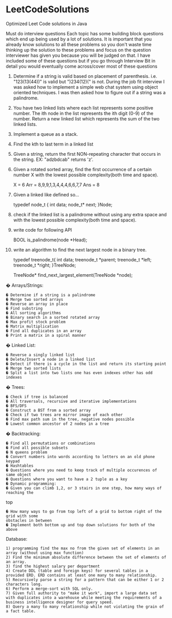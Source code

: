 # LeetCodeSolutions
Optimized Leet Code solutions in Java

Must do interview questions
Each topic has some building block questions which end up being used by a lot of solutions. It is
important that you already know solutions to all these problems so you don't waste time thinking
up the solution to these problems and focus on the question interviewer has given you because
you will be judged on that. I have included some of these questions but if you go through
Interview Bit in detail you would eventually come across/cover most of these questions

1) Determine if a string is valid based on placement of parenthesis. i.e. "123(13(44))" is valid but ")234(12)(" is not.  During the job fit interview I was asked how to implement a simple web chat system using object oriented techniques. I was then asked how to figure out if a string was a palindrome.

2) You have two linked lists where each list represents some positive number. The ith node in the list represents the ith digit (0-9) of the number. Return a new linked list which represents the sum of the two linked lists.

3) Implement a queue as a stack.

4) Find the kth to last term in a linked list

5) Given a string, return the first NON-repeating character that occurs in the string.
EX: "adzbdcab" returns 'z'.

6) Given a rotated sorted array, find the first occurrence of a certain number X with the lowest possible complexity(both time and space).

	X = 6
	Arr = 8,9,9,1,3,4,4,4,6,6,7,7
	Ans = 8

7) Given a linked like defined so...

	typedef node_t {
	int data;
	node_t* next;
	}Node;

8) check if the linked list is a palindrome without using any extra space and with the lowest possible complexity(both time and space).

9) write code for following API

	BOOL is_palindrome(node *Head);

10) write an algorithm to find the next largest node in a binary tree.

	typedef treenode_t{
	int data;
	treenode_t *parent;
	treenode_t *left;
	treenode_t *right;
	}TreeNode;

	TreeNode* find_next_largest_element(TreeNode *node);

� Arrays/Strings:

	� Determine if a string is a palindrome
	� Merge two sorted arrays
	� Reverse an array in place
	� Find substring
	� All sorting algorithms
	� Binary search in a sorted rotated array
	� Max profit stock problem
	� Matrix multiplication
	� Find all duplicates in an array
	� Print a matrix in a spiral manner

� Linked List:

	� Reverse a singly linked list
	� Delete/Insert a node in a linked list
	� Detect if there is a cycle in the list and return its starting point
	� Merge two sorted lists
	� Split a list into two lists one has even indexes other has odd indexes

� Trees:

	� Check if tree is balanced
	� All traversals, recursive and iterative implementations
	� BFS/DFS
	� Construct a BST from a sorted array
	� Check if two trees are mirror image of each other
	� Find max path sum in the tree, negative nodes possible
	� Lowest common ancestor of 2 nodes in a tree

� Backtracking:

	� Find all permutations or combinations
	� Find all possible subsets
	� N queens problem
	� Convert numbers into words according to letters on an old phone keypad
	� Hashtables
	� Questions where you need to keep track of multiple occurences of same object
	� Questions where you want to have a 2 tuple as a key
	� Dynamic programming:
	� Given you can climb 1,2, or 3 stairs in one step, how many ways of reaching the

top

	� How many ways to go from top left of a grid to bottom right of the grid with some
	obstacles in between
	� Implement both bottom up and top down solutions for both of the above

Database:

	1) programming find the max no from the given set of elements in an array (without using max function)
	2) Find the minimum absolute difference between the set of elements of an array.
	3) find the highest salary per department
	4) Create DDL (table and foreign keys) for several tables in a provided ERD. ERD contains at least one many to many relationship.
	5) Recursively parse a string for a pattern that can be either 1 or 2 characters long.
	6) Perform a merge-sort with SQL only.
	7) Given full authority to "make it work", import a large data set with duplicates into a warehouse while meeting the requirements of a business intelligence designer for query speed.
	8) Query a many to many relationship while not violating the grain of a fact table.

